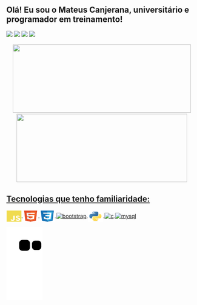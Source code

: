## Olá! Eu sou o Mateus Canjerana, universitário e programador em treinamento!
<div>
  <a href="https://www.linkedin.com/in/mateus-canjerana-bb62bb226" target="_blank"><img src="https://img.shields.io/badge/-LinkedIn-%230077B5?style=for-the-badge&logo=linkedin&logoColor=white" target="_blank"></a>
  <a href="https://instagram.com/mateus_canjerana" target="_blank"><img src="https://img.shields.io/badge/-Instagram-%23E4405F?style=for-the-badge&logo=instagram&logoColor=white" target="_blank"></a>
   <a href="https://discord.com/channels/Gavient#5594" target="_blank"><img src="https://img.shields.io/badge/Discord-7289DA?style=for-the-badge&logo=discord&logoColor=white" target="_blank"></a> 
  <a href = "mailto:caja.mateus@gmail.com"><img src="https://img.shields.io/badge/-Gmail-%23333?style=for-the-badge&logo=gmail&logoColor=white" target="_blank"></a>
  
</div></br>


<div align="center">
  <a href="https://github.com/MateusCanjerana">
  <img height="180em" width="470em" src="https://github-readme-stats.vercel.app/api?username=MateusCanjerana&show_icons=true&theme=dracula&include_all_commits=true&count_private=true"/> 
  <img height="180em" width="450em" src="https://github-readme-stats.vercel.app/api/top-langs/?username=MateusCanjerana&layout=compact&langs_count=7&theme=dracula"/>
</div>

## Tecnologias que tenho familiaridade:
<div style="display: inline_block"<br>
  <img align="center" alt="js" height="30" width="40" src="https://raw.githubusercontent.com/devicons/devicon/master/icons/javascript/javascript-plain.svg">
  <img align="center" alt="html5" height="30" width="40" src="https://raw.githubusercontent.com/devicons/devicon/master/icons/html5/html5-original.svg">
  <img align="center" alt="css3" height="30" width="40" src="https://raw.githubusercontent.com/devicons/devicon/master/icons/css3/css3-original.svg">
  <img align="center" alt="bootstrap" height="30" width="40" src="https://cdn.jsdelivr.net/gh/devicons/devicon/icons/bootstrap/bootstrap-original.svg">
  <img align="center" alt="python" height="30" width="40" src="https://raw.githubusercontent.com/devicons/devicon/master/icons/python/python-original.svg">
  <img align="center" alt="c" height="30" width="40" src="https://cdn.jsdelivr.net/gh/devicons/devicon/icons/c/c-original.svg">
  <img align="center" alt="mysql" height="30" width="40" src="https://cdn.jsdelivr.net/gh/devicons/devicon/icons/mysql/mysql-original.svg"> 
</div>

![Snake animation](https://github.com/MateusCanjerana/MateusCanjerana/blob/output/github-contribution-grid-snake.svg)
